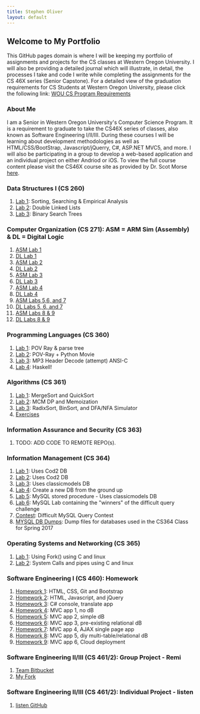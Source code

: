```yaml
---
title: Stephen Oliver
layout: default
---
```

## Welcome to My Portfolio

This GitHub pages domain is where I will be keeping my portfolio of assignments and projects for the CS classes at Western Oregon University. I will also be providing a detailed journal which will illustrate, in detail, the processes I take and code I write while completing the assignments for the CS 46X series (Senior Capstone).
For a detailed view of the graduation requirements for CS Students at Western Oregon University, please click the following link: [WOU CS Program Requirements](https://www.wou.edu/cs/degrees-programs/babs-computer-science/)

### About Me

I am a Senior in Western Oregon University's Computer Science Program. It is a requirement to graduate to take the CS46X series of classes, also known as Software Engineering I/II/III. During these courses I will be learning about development methodologies as well as HTML/CSS/BootStrap, Javascript/jQuerry, C#, ASP.NET MVC5, and more. I will also be participating in a group to develop a web-based application and an individual project on either Andriod or iOS.
To view the full course content please visit the CS46X course site as provided by Dr. Scot Morse [here](http://www.wou.edu/~morses/classes/cs46x/index.html).

### Data Structures I (CS 260)

1. [Lab 1](https://github.com/skoliver89/CS260-Lab1): Sorting, Searching & Empirical Analysis
2. [Lab 2](https://github.com/skoliver89/CS260-Lab2): Double Linked Lists
3. [Lab 3](https://github.com/skoliver89/CS260-Lab3): Binary Search Trees

### Computer Organization (CS 271): ASM = ARM Sim (Assembly) & DL = Digital Logic

1. [ASM Lab 1](https://github.com/skoliver89/CS271-ASM_Lab1)
2. [DL Lab 1](https://github.com/skoliver89/CS271-DL_Lab1)
3. [ASM Lab 2](https://github.com/skoliver89/CS271-ASM_Lab2)
4. [DL Lab 2](https://github.com/skoliver89/CS271-DL_Lab2)
5. [ASM Lab 3](https://github.com/skoliver89/CS271-ASM_Lab3)
6. [DL Lab 3](https://github.com/skoliver89/CS271_DL_Lab3)
7. [ASM Lab 4](https://github.com/skoliver89/CS271-ASM_Lab4)
8. [DL Lab 4](https://github.com/skoliver89/CS271-DL_Lab4)
9. [ASM Labs 5,6, and 7](https://github.com/skoliver89/CS271-ASM_Lab5-6-7)
10. [DL Labs 5, 6, and 7](https://github.com/skoliver89/CS271-DL_Lab5-6-7)
11. [ASM Labs 8 & 9](https://github.com/skoliver89/CS271-ASM_Lab8-9)
12. [DL Labs 8 & 9](https://github.com/skoliver89/CS271-DL_Lab8-9)

### Programming Languages (CS 360)

1. [Lab 1](https://github.com/skoliver89/CS360-Lab1): POV Ray & parse tree
2. [Lab 2](https://github.com/skoliver89/CS360-Lab2): POV-Ray + Python Movie
3. [Lab 3](https://github.com/skoliver89/CS360-Lab3): MP3 Header Decode (attempt) ANSI-C
4. [Lab 4](https://github.com/skoliver89/CS360-Lab4): Haskell!

### Algorithms (CS 361)

1. [Lab 1](https://github.com/skoliver89/CS361-Lab1): MergeSort and QuickSort
2. [Lab 2](https://github.com/skoliver89/CS361-Lab2): MCM DP and Memoization
3. [Lab 3](https://github.com/skoliver89/CS361-Lab3): RadixSort, BinSort, and DFA/NFA Simulator
4. [Exercises](https://github.com/skoliver89/CS361-Exercises)

### Information Assurance and Security (CS 363)

1. TODO: ADD CODE TO REMOTE REPO(s).

### Information Management (CS 364)
1. [Lab 1](https://github.com/skoliver89/CS364-Lab1): Uses Cod2 DB
2. [Lab 2](https://github.com/skoliver89/CS364-Lab2): Uses Cod2 DB
3. [Lab 3](https://github.com/skoliver89/CS364-Lab3): Uses classicmodels DB
4. [Lab 4](https://github.com/skoliver89/CS364-Lab4): Create a new DB from the ground up
5. [Lab 5](https://github.com/skoliver89/CS364-Lab5): MySQL stored procedure - Uses classicmodels DB
6. [Lab 6](https://github.com/skoliver89/CS364-Lab6): MySQL Lab containing the "winners" of the difficult query challenge
7. [Contest](https://github.com/skoliver89/CS364-Contest): Difficult MySQL Query Contest
8. [MYSQL DB Dumps](https://github.com/skoliver89/CS364-MYSQL_DB_Dumps): Dump files for databases used in the CS364 Class for Spring 2017

### Operating Systems and Networking (CS 365)

1. [Lab 1](https://github.com/skoliver89/CS365-Lab1): Using Fork() using C and linux
2. [Lab 2](https://github.com/skoliver89/CS365-Lab2): System Calls and pipes using C and linux

### Software Engineering I (CS 460): Homework

1. [Homework 1](CS460/HW1/): HTML, CSS, Git and Bootstrap
2. [Homework 2](CS460/HW2/): HTML, Javascript, and jQuery
3. [Homework 3](CS460/HW3/): C# console, translate app
4. [Homework 4](CS460/HW4/): MVC app 1, no dB
5. [Homework 5](CS460/HW5/): MVC app 2, simple dB
6. [Homework 6](CS460/HW6/): MVC app 3, pre-existing relational dB
7. [Homework 7](CS460/HW7/): MVC app 4, AJAX single page app
8. [Homework 8](CS460/HW8/): MVC app 5, diy multi-table/relational dB
9. [Homework 9](CS460/HW9/): MVC app 6, Cloud deployment

### Software Engineering II/III (CS 461/2): Group Project - Remi

1. [Team Bitbucket](https://bitbucket.org/devonsmith/senior-project)
2. [My Fork](https://bitbucket.org/skoliver89/senior-project)

### Software Engineering II/III (CS 461/2): Individual Project - listen

1. [listen GitHub](https://github.com/skoliver89/listen)
